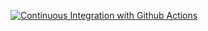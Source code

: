 [![Continuous Integration with Github Actions](https://github.com/edenilsonbila/RestWithAspNet5/actions/workflows/docker-publish.yml/badge.svg)](https://github.com/edenilsonbila/RestWithAspNet5/actions/workflows/docker-publish.yml)
